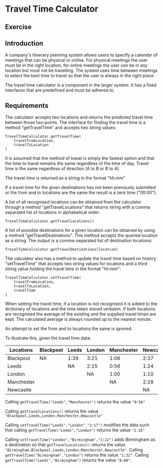 # Travel Time Calculator



## Exercise



## Introduction



A company's itinerary planning system allows users to specify a calendar of
meetings that can be physical or online. For physical meetings the user must be
in the right location, for online meetings the user can be in any location but
must not be travelling. The system uses time between meetings to select the
best time to travel so that the user is always in the right place.



The travel time calculator is a component in the larger system. It has a fixed
interfaces that are predefined and must be adhered to.



## Requirements



The calculator accepts two locations and returns the predicted travel time
between those two points. The interface for finding the travel time is a
method "getTravelTime" and accepts two string values:



    TravelTimeCalculator.getTravelTime(
        travelFromLocation, 
        travelToLocation
    )



It is assumed that the method of travel is simply the fastest option and that
the time to travel remains the same regardless of the time of day. Travel time
is the same regardless of direction (A to B or B to A).



The travel time is returned as a string in the format "hh:mm"



If a travel time for the given destinations has not been previously submitted or
the from and to locations are the same the result is a zero time ("00:00").



A list of all recognised locations can be obtained from the calculator through
a method "getTravelLocations" that returns string with a comma separated list
of locations in alphabetical order:



    TravelTimeCalculator.getTravelLocations()



A list of possible destinations for a given location can be obtained by using a
method "getTravelDestinations". This method accepts the queried location as a
string. The output is a comma-separated list of destination locations:



    TravelTimeCalculator.getTravelDestinations(location)



The calculator also has a method to update the travel time based on history
"setTravelTime" that accepts two string values for locations and a third string
value holding the travel time in the format "hh:mm":



    TravelTimeCalculator.setTravelTime(
        travelFromLocation, 
        travelToLocation, 
        travelTime
    )



When setting the travel time, if a location is not recognised it is added to the
dictionary of locations and the time taken stored verbatim. If both locations
are recognised the average of the existing and the supplied travel times are
kept. The calculated average is always rounded up to the nearest minute.



An attempt to set the from and to locations the same is ignored.



To illustrate this, given the travel time data:



| Locations  | Blackpool | Leeds | London | Manchester | Newcastle |
| ---------- | --------- | ----- | ------ | ---------- | --------- |
| Blackpool  | NA        | 1:39  | 3:21   | 1:06       | 2:37      |
| Leeds      |           | NA    | 2:15   | 0:56       | 1:24      |
| London     |           |       | NA     | 1:00       | 1:10      |
| Manchester |           |       |        | NA         | 2:28      |
| Newcastle  |           |       |        |            | NA        |



Calling `getTravelTime("Leeds","Manchester")` returns the value `"0:56"`



Calling `getTravelLocations()` returns the value
`"Blackpool,Leeds,London,Manchester,Newcastle"`



Calling `setTravelTime("Leeds","London","2:17")` modifies the data such that
calling `getTravelTime("Leeds","London")` returns the value `"2:16"`



Calling `setTravelTime("London","Birmingham","1:22")` adds Birmingham as a
destination so that `getTravelLocations()` returns the value
`"Birmingham,Blackpool,Leeds,London,Manchester,Newcastle"`. Calling
`getTravelTime("Birmingham","London")` returns the value `"1:22"`. Calling
`getTravelTime("Leeds","Birmingham")` returns the value `"0:00"`.